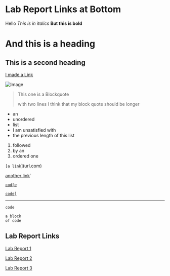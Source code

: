 # Lab Report Links at Bottom
Hello
*This is in italics*
**But this is bold**
# And this is a heading
## This is a second heading
[I made a Link](https://autecht.github.io/cse15l-lab-reports/SecondProject.md)

![Image](https://steamsolo.com/wp-content/uploads/2021/07/get-the-cat-on-the-castle-meltys-quest.jpg)

> This one is a Blockquote
>
>  with two lines
> I think that my block quote should be longer
* an 
* unordered
* list
* I am unsatisfied with
* the previous length of this list

1. followed
2. by an
3. ordered one

`[a link`](url.com)

[another link](`google.com)`

[`cod[e`](google.com)

[`code]`](ucsd.edu)

*** 

`code`
```
a block
of code
```
## Lab Report Links
[Lab Report 1](https://autecht.github.io/cse15l-lab-reports/lab-report-1-week-2.html)

[Lab Report 2](https://autecht.github.io/cse15l-lab-reports/lab-report-2-week-4.html)

[Lab Report 3](https://autecht.github.io/cse15l-lab-reports/lab-report-3-week-6.html)
